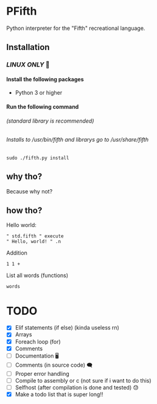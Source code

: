 # PFifth

Python interpreter for the "Fifth" recreational language.

## Installation

### <i><b>LINUX ONLY</b></i> 🐧

#### Install the following packages

- Python 3 or higher

#### Run the following command

###### (standard library is recommended) 

###### Installs to /usr/bin/fifth and librarys go to /usr/share/fifth

```sudo ./fifth.py install```

## why tho?

Because why not?

## how tho?

Hello world:

```
" std.fifth " execute
" Hello, world! " .n
```

Addition

```
1 1 +
```

List all words (functions)

```
words
```

# TODO

- [x] Elif statements (if else) (kinda useless rn)
- [x] Arrays
- [x] Foreach loop (for)
- [x] Comments 
- [ ] Documentation 🖥️
- [ ] Comments (in source code) :left_speech_bubble:
- [ ] Proper error handling
- [ ] Compile to assembly or c (not sure if i want to do this)
- [ ] Selfhost (after compilation is done and tested) 😓
- [x] Make a todo list that is super long!!
